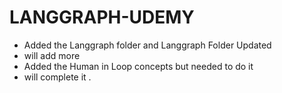 # LANGGRAPH-UDEMY
- Added the Langgraph folder and Langgraph Folder Updated
- will add more
- Added the Human in Loop concepts but needed to do it
- will complete it .
